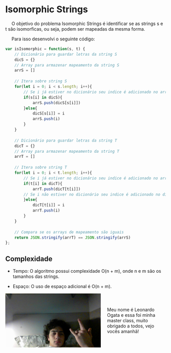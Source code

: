# Isomorphic Strings

&nbsp;&nbsp;&nbsp;&nbsp; O objetivo do problema Isomorphic Strings é identificar se as strings s e t são isomorficas, ou seja, podem ser mapeadas da mesma forma.

&nbsp;&nbsp;&nbsp;&nbsp; Para isso desenvolvi o seguinte código: 

```javascript
var isIsomorphic = function(s, t) {
    // Dicionário para guardar letras da string S
    dicS = {}
    // Array para armazenar mapeamento da string S
    arrS = []   

    // Itera sobre string S
    for(let i = 0; i < s.length; i++){
        // Se i já estiver no dicionário seu indice é adicionado no array
        if(s[i] in dicS){
            arrS.push(dicS[s[i]])
        }else{
            dicS[s[i]] = i
            arrS.push(i)
        }
    }

    // Dicionário para guardar letras da string T
    dicT = {}
    // Array para armazenar mapeamento da string T
    arrT = []

    // Itera sobre string T
    for(let i = 0; i < t.length; i++){
        // Se i já estiver no dicionário seu indice é adicionado no array
        if(t[i] in dicT){
            arrT.push(dicT[t[i]])
        // Se i não estiver no dicionário seu indice é adicionado no dicionário e no array
        }else{
            dicT[t[i]] = i
            arrT.push(i)
        }
    }

    // Compara se os arrays de mapeamento são iguais
    return JSON.stringify(arrT) == JSON.stringify(arrS)
};
```

## Complexidade
- Tempo: O algoritmo possui complexidade O(n + m), onde n e m são os tamanhos das strings.

- Espaço: O uso de espaço adicional é O(n + m).

<div style="display: flex; align-items: center; justify-content: center;">
    <img src="leoogata49.jpg" alt="leoogata" style="width: 300px; height: auto; margin-right: 20px;">
    <div>
        <p>Meu nome é Leonardo Ogata e essa foi minha master class, muito obrigado a todos, vejo vocês amanhã!</p>
    </div>
</div>
